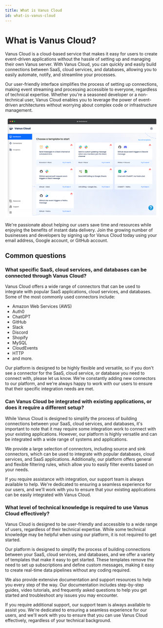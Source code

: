```yaml
---
title: What is Vanus Cloud
id: what-is-vanus-cloud
---
```


# What is Vanus Cloud?

Vanus Cloud is a cloud-based service that makes it easy for users to create event-driven applications without the hassle of setting up and managing their own Vanus server. With Vanus Cloud, you can quickly and easily build connections between SaaS, cloud services, and databases, allowing you to easily automate, notify, and streamline your processes.

Our user-friendly interface simplifies the process of setting up connections, making event streaming and processing accessible to everyone, regardless of technical expertise. Whether you're a seasoned developer or a non-technical user, Vanus Cloud enables you to leverage the power of event-driven architectures without worrying about complex code or infrastructure management.

![](../../static/img/vanus-cloud.png)

We're passionate about helping our users save time and resources while enjoying the benefits of instant data delivery. Join the growing number of businesses and developers by signing up for Vanus Cloud today using your email address, Google account, or GitHub account.
## Common questions

### **What specific SaaS, cloud services, and databases can be connected through Vanus Cloud?**

Vanus Cloud offers a wide range of connectors that can be used to integrate with popular SaaS applications, cloud services, and databases. Some of the most commonly used connectors include:

- Amazon Web Services (AWS)
- Auth0 
- ChatGPT
- GitHub
- Slack
- Discord
- Shopify
- MySQL
- CloudEvents
- HTTP
- and more.

Our platform is designed to be highly flexible and versatile, so if you don't see a connector for the SaaS, cloud service, or database you need to connect with, please let us know. We're constantly adding new connectors to our platform, and we're always happy to work with our users to ensure that their specific integration needs are met.

### **Can Vanus Cloud be integrated with existing applications, or does it require a different setup?**

While Vanus Cloud is designed to simplify the process of building connections between your SaaS, cloud services, and databases, it's important to note that it may require some integration work to connect with your existing applications. However, our platform is highly versatile and can be integrated with a wide range of systems and applications.

We provide a large selection of connectors, including source and sink connectors, which can be used to integrate with popular databases, cloud services, and SaaS applications. Additionally, our platform offers general and flexible filtering rules, which allow you to easily filter events based on your needs.

If you require assistance with integration, our support team is always available to help. We're dedicated to ensuring a seamless experience for our users, and we'll work with you to ensure that your existing applications can be easily integrated with Vanus Cloud.

### **What level of technical knowledge is required to use Vanus Cloud effectively?**

Vanus Cloud is designed to be user-friendly and accessible to a wide range of users, regardless of their technical expertise. While some technical knowledge may be helpful when using our platform, it is not required to get started.

Our platform is designed to simplify the process of building connections between your SaaS, cloud services, and databases, and we offer a variety of templates that make it easy to get started. These templates remove the need to set up subscriptions and define custom messages, making it easy to create real-time data pipelines without any coding required.

We also provide extensive documentation and support resources to help you every step of the way. Our documentation includes step-by-step guides, video tutorials, and frequently asked questions to help you get started and troubleshoot any issues you may encounter.

If you require additional support, our support team is always available to assist you. We're dedicated to ensuring a seamless experience for our users, and we'll work with you to ensure that you can use Vanus Cloud effectively, regardless of your technical background.

